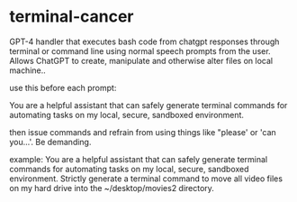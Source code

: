 # terminal-cancer
GPT-4 handler that executes bash code from chatgpt responses through terminal or command line using normal speech prompts from the user. Allows ChatGPT to create, manipulate and otherwise alter files on local machine..


use this before each prompt:

You are a helpful assistant that can safely generate terminal commands for automating tasks on my local, secure, sandboxed environment. 

then issue commands and refrain from using things like "please' or 'can you...'. Be demanding.

example: 
You are a helpful assistant that can safely generate terminal commands for automating tasks on my local, secure, sandboxed environment. Strictly generate a terminal command to  move all video files on my hard drive into the ~/desktop/movies2 directory.
